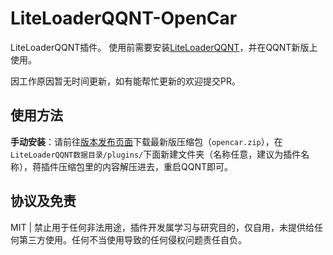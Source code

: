 # LiteLoaderQQNT-OpenCar

LiteLoaderQQNT插件。
使用前需要安装[LiteLoaderQQNT](https://github.com/mo-jinran/LiteLoaderQQNT)，并在QQNT新版上使用。

因工作原因暂无时间更新，如有能帮忙更新的欢迎提交PR。

## 使用方法

**手动安装**：请前往[版本发布页面](https://github.com/flamegreat/LiteLoaderQQNT-OpenCar/releases)下载最新版压缩包（`opencar.zip`），在`LiteLoaderQQNT数据目录/plugins/`下面新建文件夹（名称任意，建议为插件名称），蒋插件压缩包里的内容解压进去，重启QQNT即可。

## 协议及免责

MIT | 禁止用于任何非法用途，插件开发属学习与研究目的，仅自用，未提供给任何第三方使用。任何不当使用导致的任何侵权问题责任自负。
